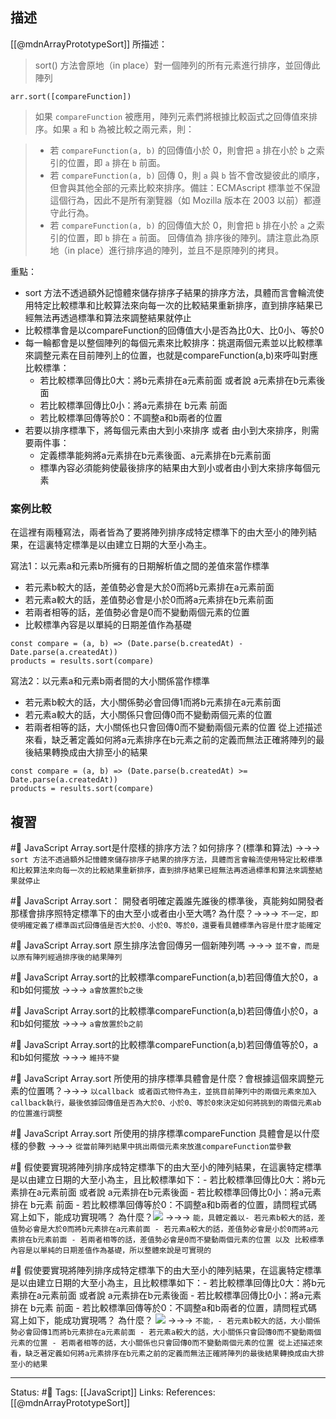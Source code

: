 ## 描述

[[@mdnArrayPrototypeSort]] 所描述：
> sort() 方法會原地（in place）對一個陣列的所有元素進行排序，並回傳此陣列

```
arr.sort([compareFunction])
```


> 如果 `compareFunction` 被應用，陣列元素們將根據比較函式之回傳值來排序。如果 `a` 和 `b` 為被比較之兩元素，則：

> -   若 `compareFunction(a, b)` 的回傳值小於 0，則會把 `a` 排在小於 `b` 之索引的位置，即 `a` 排在 `b` 前面。
> -   若 `compareFunction(a, b)` 回傳 0，則 `a` 與 `b` 皆不會改變彼此的順序，但會與其他全部的元素比較來排序。備註：ECMAscript 標準並不保證這個行為，因此不是所有瀏覽器（如 Mozilla 版本在 2003 以前）都遵守此行為。
> -   若 `compareFunction(a, b)` 的回傳值大於 0，則會把 `b` 排在小於 `a` 之索引的位置，即 `b` 排在 `a` 前面。
> 回傳值為
>  排序後的陣列。請注意此為原地（in place）進行排序過的陣列，並且不是原陣列的拷貝。


重點：
- sort 方法不透過額外記憶體來儲存排序子結果的排序方法，具體而言會輪流使用特定比較標準和比較算法來向每一次的比較結果重新排序，直到排序結果已經無法再透過標準和算法來調整結果就停止
- 比較標準會是以compareFunction的回傳值大小是否為比0大、比0小、等於0
- 每一輪都會是以整個陣列的每個元素來比較排序：挑選兩個元素並以比較標準來調整元素在目前陣列上的位置，也就是compareFunction(a,b)來呼叫對應比較標準：
	- 若比較標準回傳比0大：將b元素排在a元素前面 或者說 a元素排在b元素後面
	- 若比較標準回傳比0小：將a元素排在 b元素 前面
	- 若比較標準回傳等於0：不調整a和b兩者的位置
- 若要以排序標準下，將每個元素由大到小來排序 或者 由小到大來排序，則需要兩件事：
	- 定義標準能夠將a元素排在b元素後面、a元素排在b元素前面
	- 標準內容必須能夠使最後排序的結果由大到小或者由小到大來排序每個元素


### 案例比較
在這裡有兩種寫法，兩者皆為了要將陣列排序成特定標準下的由大至小的陣列結果，在這裏特定標準是以由建立日期的大至小為主。

寫法1：以元素a和元素b所擁有的日期解析值之間的差值來當作標準
- 若元素b較大的話，差值勢必會是大於0而將b元素排在a元素前面
- 若元素a較大的話，差值勢必會是小於0而將a元素排在b元素前面
- 若兩者相等的話，差值勢必會是0而不變動兩個元素的位置
- 比較標準內容是以單純的日期差值作為基礎

```
const compare = (a, b) => (Date.parse(b.createdAt) - Date.parse(a.createdAt))
products = results.sort(compare)
```

寫法2：以元素a和元素b兩者間的大小關係當作標準
- 若元素b較大的話，大小關係勢必會回傳1而將b元素排在a元素前面
- 若元素a較大的話，大小關係只會回傳0而不變動兩個元素的位置
- 若兩者相等的話，大小關係也只會回傳0而不變動兩個元素的位置
從上述描述來看，缺乏著定義如何將a元素排序在b元素之前的定義而無法正確將陣列的最後結果轉換成由大排至小的結果
```
const compare = (a, b) => (Date.parse(b.createdAt) >= Date.parse(a.createdAt))
products = results.sort(compare)
```



## 複習
#🧠 JavaScript Array.sort是什麼樣的排序方法？如何排序？(標準和算法) ->->-> `sort 方法不透過額外記憶體來儲存排序子結果的排序方法，具體而言會輪流使用特定比較標準和比較算法來向每一次的比較結果重新排序，直到排序結果已經無法再透過標準和算法來調整結果就停止`
<!--SR:!2022-08-27,29,248-->



#🧠 JavaScript Array.sort： 開發者明確定義誰先誰後的標準後，真能夠如開發者那樣會排序照特定標準下的由大至小或者由小至大嗎? 為什麼？->->-> `不一定，即使明確定義了標準函式回傳值是否大於0、小於0、等於0，還要看具體標準內容是什麼才能確定`
<!--SR:!2022-08-02,14,248-->

#🧠 JavaScript Array.sort 原生排序法會回傳另一個新陣列嗎 ->->-> `並不會，而是以原有陣列經過排序後的結果陣列`
<!--SR:!2022-09-03,34,248-->

#🧠 JavaScript Array.sort的比較標準compareFunction(a,b)若回傳值大於0，a和b如何擺放 ->->-> `a會放置於b之後`
<!--SR:!2022-08-21,27,250-->
#🧠 JavaScript Array.sort的比較標準compareFunction(a,b)若回傳值小於0，a和b如何擺放 ->->-> `a會放置於b之前`
<!--SR:!2022-08-01,13,248-->

#🧠 JavaScript Array.sort的比較標準compareFunction(a,b)若回傳值等於0，a和b如何擺放 ->->-> `維持不變`
<!--SR:!2022-08-26,28,248-->

#🧠 JavaScript Array.sort 所使用的排序標準具體會是什麼？會根據這個來調整元素的位置嗎？->->-> `以callback 或者函式物件為主，並挑目前陣列中的兩個元素來加入callback執行，最後依據回傳值是否為大於0、小於0、等於0來決定如何將挑到的兩個元素ab的位置進行調整`
<!--SR:!2022-08-05,16,248-->

#🧠 JavaScript Array.sort 所使用的排序標準compareFunction 具體會是以什麼樣的參數 ->->-> `從當前陣列結果中挑出兩個元素來放進compareFunction當參數`
<!--SR:!2022-08-01,13,248-->

#🧠 假使要實現將陣列排序成特定標準下的由大至小的陣列結果，在這裏特定標準是以由建立日期的大至小為主，且比較標準如下：- 若比較標準回傳比0大：將b元素排在a元素前面 或者說 a元素排在b元素後面 - 若比較標準回傳比0小：將a元素排在 b元素 前面 - 若比較標準回傳等於0：不調整a和b兩者的位置，請問程式碼寫上如下，能成功實現嗎？ 為什麼？![](https://res.cloudinary.com/dqfxgtyoi/image/upload/v1657548017/blog/algorithm/sort/javascript/correct-compare-function_d2akgm.png) ->->-> `能，具體定義以- 若元素b較大的話，差值勢必會是大於0而將b元素排在a元素前面 - 若元素a較大的話，差值勢必會是小於0而將a元素排在b元素前面 - 若兩者相等的話，差值勢必會是0而不變動兩個元素的位置 以及 比較標準內容是以單純的日期差值作為基礎，所以整體來說是可實現的`
<!--SR:!2022-09-02,33,248-->

#🧠 假使要實現將陣列排序成特定標準下的由大至小的陣列結果，在這裏特定標準是以由建立日期的大至小為主，且比較標準如下：- 若比較標準回傳比0大：將b元素排在a元素前面 或者說 a元素排在b元素後面 - 若比較標準回傳比0小：將a元素排在 b元素 前面 - 若比較標準回傳等於0：不調整a和b兩者的位置，請問程式碼寫上如下，能成功實現嗎？ 為什麼？ ![](https://res.cloudinary.com/dqfxgtyoi/image/upload/v1657548017/blog/algorithm/sort/javascript/incorrect-compare-function_amk9ta.png) ->->-> `不能，- 若元素b較大的話，大小關係勢必會回傳1而將b元素排在a元素前面 - 若元素a較大的話，大小關係只會回傳0而不變動兩個元素的位置 - 若兩者相等的話，大小關係也只會回傳0而不變動兩個元素的位置 從上述描述來看，缺乏著定義如何將a元素排序在b元素之前的定義而無法正確將陣列的最後結果轉換成由大排至小的結果`
<!--SR:!2022-08-03,14,248-->

---
Status: #🌱 
Tags:
[[JavaScript]]
Links:
References:
[[@mdnArrayPrototypeSort]]